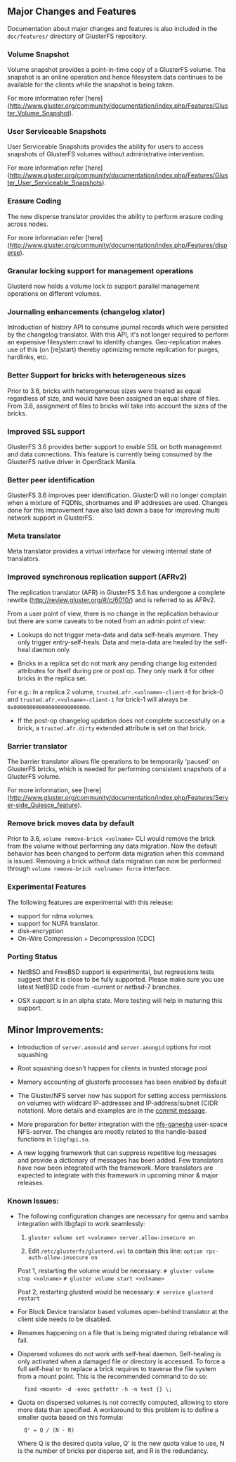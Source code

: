 ## Major Changes and Features

Documentation about major changes and features is also included in the `doc/features/` directory of GlusterFS repository.

### Volume Snapshot

Volume snapshot provides a point-in-time copy of a GlusterFS volume. The snapshot is an online operation and hence filesystem data continues to be available for the clients while the snapshot is being taken.

For more information refer [here]
(http://www.gluster.org/community/documentation/index.php/Features/Gluster_Volume_Snapshot).

### User Serviceable Snapshots

User Serviceable Snapshots provides the ability for users to access snapshots of GlusterFS volumes without administrative intervention.

For more information refer [here]
(http://www.gluster.org/community/documentation/index.php/Features/Gluster_User_Serviceable_Snapshots).

### Erasure Coding

The new disperse translator provides the ability to perform erasure coding across nodes.

For more information refer [here]
(http://www.gluster.org/community/documentation/index.php/Features/disperse).

### Granular locking support for management operations

Glusterd now holds a volume lock to support parallel management operations on different volumes.

### Journaling enhancements (changelog xlator)

Introduction of history API to consume journal records which were persisted by the changelog translator. With this API, it's not longer required to perform an expensive
filesystem crawl to identify changes. Geo-replication makes use of this (on [re]start) thereby optimizing remote replication for purges, hardlinks, etc.

### Better Support for bricks with heterogeneous sizes

Prior to 3.6, bricks with heterogeneous sizes were treated as equal regardless of size, and would have been assigned an equal share of files. From 3.6, assignment of files to bricks will take into account the sizes of the bricks.

### Improved SSL support

GlusterFS 3.6 provides better support to enable SSL on both management and data connections. This feature is currently being consumed by the GlusterFS native driver in OpenStack Manila.

### Better peer identification
GlusterFS 3.6 improves peer identification. GlusterD will no longer complain when a mixture of FQDNs, shortnames and IP addresses are used. Changes done for this improvement have also laid down a base for improving multi network support in GlusterFS.

### Meta translator

Meta translator provides a virtual interface for viewing internal state of translators.

### Improved synchronous replication support (AFRv2)

The replication translator (AFR) in GlusterFS 3.6 has undergone a complete rewrite (http://review.gluster.org/#/c/6010/) and is referred to as AFRv2.

From a user point of view, there is no change in the replication behaviour but there are some caveats to be noted from an admin point of view:

- Lookups do not trigger meta-data and data self-heals anymore. They only trigger entry-self-heals. Data and meta-data are healed by the self-heal daemon only.

- Bricks in a replica set do not mark any pending change log extended attributes for itself during pre or post op. They only mark it for other bricks in the replica set.

For e.g.:
In a replica 2 volume, `trusted.afr.<volname>-client-0` for brick-0 and `trusted.afr.<volname>-client-1` for brick-1  will always be `0x000000000000000000000000`.

- If the post-op changelog updation does not complete successfully on a brick, a `trusted.afr.dirty` extended attribute is set on that brick.

### Barrier translator
The barrier translator allows file operations to be temporarily 'paused' on GlusterFS bricks, which is needed for performing consistent snapshots of a GlusterFS volume.

For more information, see [here] (http://www.gluster.org/community/documentation/index.php/Features/Server-side_Quiesce_feature).

### Remove brick moves data by default

Prior to 3.6, `volume remove-brick <volname>` CLI would remove the brick from the volume without performing any data migration. Now the default behavior has been changed to perform data migration when this command is issued. Removing a brick without data migration can now be performed through `volume remove-brick <volname> force` interface.

### Experimental Features

The following features are experimental with this release:

- support for rdma volumes.
- support for NUFA translator.
- disk-encryption
- On-Wire Compression + Decompression [CDC]

### Porting Status

- NetBSD and FreeBSD support is experimental, but regressions tests suggest that it is close to be fully supported. Please make sure you use latest NetBSD code from -current or netbsd-7 branches.

- OSX support is in an alpha state. More testing will help in maturing this support.

## Minor Improvements:

- Introduction of `server.anonuid` and `server.anongid` options for root squashing

- Root squashing doesn't happen for clients in trusted storage pool

- Memory accounting of glusterfs processes has been enabled by default

- The Gluster/NFS server now has support for setting access permissions on volumes with wildcard IP-addresses and IP-address/subnet (CIDR notation). More details and examples are in the [commit message](http://review.gluster.org/7485).

- More preparation for better integration with the [nfs-ganesha](http://nfs-ganesha.github.com/) user-space NFS-server. The changes are mostly related to the handle-based functions in `libgfapi.so`.

- A new logging framework that can suppress repetitive log messages and provide a dictionary of messages has been added. Few translators have now been integrated with the framework. More translators are expected to integrate with this framework in upcoming minor & major releases.

### Known Issues:
- The following configuration changes are necessary for qemu and samba integration with libgfapi to work seamlessly:

    1. `gluster volume set <volname> server.allow-insecure on`

    2. Edit `/etc/glusterfs/glusterd.vol` to contain this line:
        `option rpc-auth-allow-insecure on`

    Post 1, restarting the volume would be necessary:
        `# gluster volume stop <volname>`
        `# gluster volume start <volname>`

    Post 2, restarting glusterd would be necessary:
        `# service glusterd restart`

- For Block Device translator based volumes open-behind translator at the client side needs to be disabled.

- Renames happening on a file that is being migrated during rebalance will fail.

- Dispersed volumes do not work with self-heal daemon. Self-healing is only activated when a damaged file or directory is accessed. To force a full self-heal or to replace a brick requires to traverse the file system from a mount point. This is the recommended command to do so:

        find <mount> -d -exec getfattr -h -n test {} \;

- Quota on dispersed volumes is not correctly computed, allowing to store more data than specified. A workaround to this problem is to define a smaller quota based on this formula:

        Q' = Q / (N - R)

    Where Q is the desired quota value, Q' is the new quota value to use, N is the number of bricks per disperse set, and R is the redundancy.
